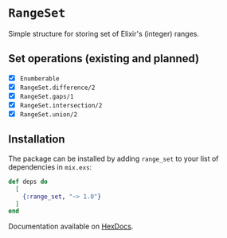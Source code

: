 <!--
SPDX-FileCopyrightText: 2024 Łukasz Niemier <#@hauleth.dev>

SPDX-License-Identifier: MIT
-->

# `RangeSet`

Simple structure for storing set of Elixir's (integer) ranges.

## Set operations (existing and planned)

- [x] `Enumberable`
- [x] `RangeSet.difference/2`
- [x] `RangeSet.gaps/1`
- [x] `RangeSet.intersection/2`
- [x] `RangeSet.union/2`

## Installation

The package can be installed by adding `range_set` to your list of dependencies
in `mix.exs`:

```elixir
def deps do
  [
    {:range_set, "~> 1.0"}
  ]
end
```

Documentation available on [HexDocs](https://hexdocs.pm/range_set).

